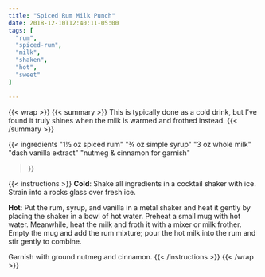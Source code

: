 ```yaml
---
title: "Spiced Rum Milk Punch"
date: 2018-12-10T12:40:11-05:00
tags: [
  "rum",
  "spiced-rum",
  "milk",
  "shaken",
  "hot",
  "sweet"
]

---
```

{{< wrap >}}
{{< summary >}}
This is typically done as a cold drink, but I’ve found it truly shines when the milk is warmed and frothed instead.
{{< /summary >}}


{{< ingredients
  "1½ oz spiced rum"
  "¾ oz simple syrup"
  "3 oz whole milk"
  "dash vanilla extract"
  "nutmeg & cinnamon for garnish"
>}}


{{< instructions >}}
**Cold**: Shake all ingredients in a cocktail shaker with ice. Strain into a rocks glass over fresh ice.

**Hot**: Put the rum, syrup, and vanilla in a metal shaker and heat it gently by placing the shaker in a bowl of hot water. Preheat a small mug with hot water. Meanwhile, heat the milk and froth it with a mixer or milk frother. Empty the mug and add the rum mixture; pour the hot milk into the rum and stir gently to combine.

Garnish with ground nutmeg and cinnamon.
{{< /instructions >}}
{{< /wrap >}}
